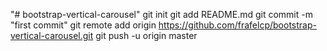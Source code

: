 "# bootstrap-vertical-carousel"  git init git add README.md git commit -m "first commit" git remote add origin https://github.com/frafelcp/bootstrap-vertical-carousel.git git push -u origin master
